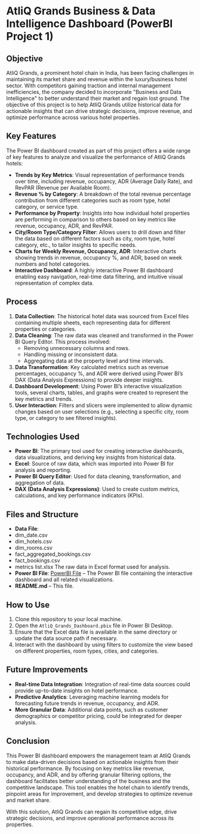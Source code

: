 # AtliQ Grands Business & Data Intelligence Dashboard (PowerBI Project 1)

## Objective

AtliQ Grands, a prominent hotel chain in India, has been facing challenges in maintaining its market share and revenue within the luxury/business hotel sector. With competitors gaining traction and internal management inefficiencies, the company decided to incorporate "Business and Data Intelligence" to better understand their market and regain lost ground. The objective of this project is to help AtliQ Grands utilize historical data for actionable insights that can drive strategic decisions, improve revenue, and optimize performance across various hotel properties.

## Key Features

The Power BI dashboard created as part of this project offers a wide range of key features to analyze and visualize the performance of AtliQ Grands hotels:

- **Trends by Key Metrics**: Visual representation of performance trends over time, including revenue, occupancy, ADR (Average Daily Rate), and RevPAR (Revenue per Available Room).
- **Revenue % by Category**: A breakdown of the total revenue percentage contribution from different categories such as room type, hotel category, or service type.
- **Performance by Property**: Insights into how individual hotel properties are performing in comparison to others based on key metrics like revenue, occupancy, ADR, and RevPAR.
- **City/Room Type/Category Filter**: Allows users to drill down and filter the data based on different factors such as city, room type, hotel category, etc., to tailor insights to specific needs.
- **Charts for Weekly Revenue, Occupancy, ADR**: Interactive charts showing trends in revenue, occupancy %, and ADR, based on week numbers and hotel categories.
- **Interactive Dashboard**: A highly interactive Power BI dashboard enabling easy navigation, real-time data filtering, and intuitive visual representation of complex data.

## Process

1. **Data Collection**: The historical hotel data was sourced from Excel files containing multiple sheets, each representing data for different properties or categories.
2. **Data Cleaning**: The raw data was cleaned and transformed in the Power BI Query Editor. This process involved:
   - Removing unnecessary columns and rows.
   - Handling missing or inconsistent data.
   - Aggregating data at the property level and time intervals.
3. **Data Transformation**: Key calculated metrics such as revenue percentages, occupancy %, and ADR were derived using Power BI’s DAX (Data Analysis Expressions) to provide deeper insights.
4. **Dashboard Development**: Using Power BI’s interactive visualization tools, several charts, tables, and graphs were created to represent the key metrics and trends.
5. **User Interaction**: Filters and slicers were implemented to allow dynamic changes based on user selections (e.g., selecting a specific city, room type, or category to see filtered insights).

## Technologies Used

- **Power BI**: The primary tool used for creating interactive dashboards, data visualizations, and deriving key insights from historical data.
- **Excel**: Source of raw data, which was imported into Power BI for analysis and reporting.
- **Power BI Query Editor**: Used for data cleaning, transformation, and aggregation of data.
- **DAX (Data Analysis Expressions)**: Used to create custom metrics, calculations, and key performance indicators (KPIs).

## Files and Structure

- **Data File**:
- dim_date.csv
- dim_hotels.csv
- dim_rooms.csv
- fact_aggregated_bookings.csv
- fact_bookings.csv
- metrics list.xlsx
 The raw data in Excel format used for analysis.
- **Power BI File**: <a href="https://1drv.ms/u/c/9f635a6d45437efe/EWXQpD_pbMpEqpgJ1KZrz98BErbNCi9EclDdejWeLWAqiA?e=NMkYEN">PowerBI File</a> – The Power BI file containing the interactive dashboard and all related visualizations.
- **README.md** – This file.

## How to Use

1. Clone this repository to your local machine.
2. Open the `AtliQ_Grands_Dashboard.pbix` file in Power BI Desktop.
3. Ensure that the Excel data file is available in the same directory or update the data source path if necessary.
4. Interact with the dashboard by using filters to customize the view based on different properties, room types, cities, and categories.

## Future Improvements

- **Real-time Data Integration**: Integration of real-time data sources could provide up-to-date insights on hotel performance.
- **Predictive Analytics**: Leveraging machine learning models for forecasting future trends in revenue, occupancy, and ADR.
- **More Granular Data**: Additional data points, such as customer demographics or competitor pricing, could be integrated for deeper analysis.
  
 ## Conclusion

This Power BI dashboard empowers the management team at AtliQ Grands to make data-driven decisions based on actionable insights from their historical performance. By focusing on key metrics like revenue, occupancy, and ADR, and by offering granular filtering options, the dashboard facilitates better understanding of the business and the competitive landscape. This tool enables the hotel chain to identify trends, pinpoint areas for improvement, and develop strategies to optimize revenue and market share.

With this solution, AtliQ Grands can regain its competitive edge, drive strategic decisions, and improve operational performance across its properties.

